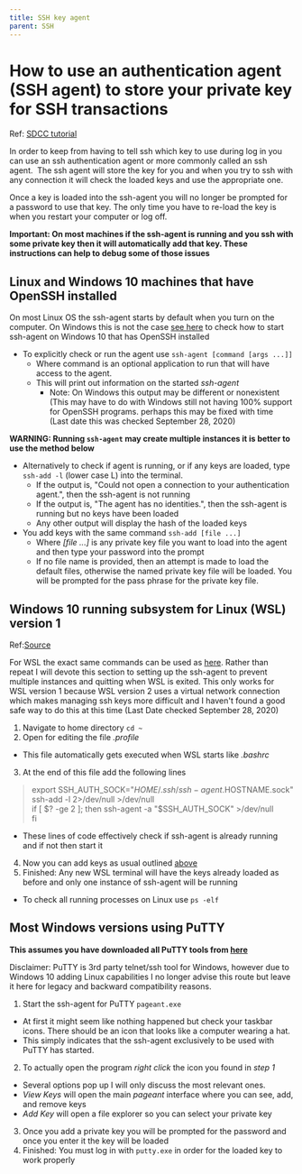 ```yaml
---
title: SSH key agent
parent: SSH
---
```


How to use an authentication agent (SSH agent) to store your private key for SSH transactions
===============================================================================================

Ref: [SDCC tutorial](https://www.sdcc.bnl.gov/information/ssh/ssh-agent)

In order to keep from having to tell ssh which key to use during log in you can use an ssh authentication agent or more commonly called an ssh agent.  The ssh agent will store the key for you and when you try to ssh with any connection it will check the loaded keys and use the appropriate one.

Once a key is loaded into the ssh-agent you will no longer be prompted for a password to use that key.  The only time you have to re-load the key is when you restart your computer or log off.

**Important: On most machines if the ssh-agent is running and you ssh with some private key then it will automatically add that key.  These instructions can help to debug some of those issues**

<a name="LinuxSshAgent"></a>Linux and Windows 10 machines that have OpenSSH installed
-----------------------------------------------------------

On most Linux OS the ssh-agent starts by default when you turn on the computer.
On Windows this is not the case [see here]() to check how to start ssh-agent on Windows 10 that has OpenSSH installed

- To explicitly check or run the agent use `ssh-agent [command [args ...]]`
  - Where command is an optional application to run that will have access to the agent.
  - This will print out information on the started *ssh-agent*
    - Note: On Windows this output may be different or nonexistent (This may have to do with Windows still not having 100% support for OpenSSH programs. perhaps this may be fixed with time (Last date this was checked September 28, 2020)

 ****WARNING: Running `ssh-agent` may create multiple instances it is better to use the method below****

- Alternatively to check if agent is running, or if any keys are loaded, type `ssh-add -l` (lower case L) into the terminal.
  - If the output is, "Could not open a connection to your authentication agent.", then the ssh-agent is not running
  - If the output is, "The agent has no identities.", then the ssh-agent is running but no keys have been loaded
  - Any other output will display the hash of the loaded keys
- You add keys with the same command `ssh-add [file ...]`
  - Where *\[file ...\]* is any private key file you want to load into the agent and then type your password into the prompt
  - If no file name is provided, then an attempt is made to load the default files, otherwise the named private key file will be loaded. You will be prompted for the pass phrase for the private key file.

Windows 10 running subsystem for Linux (WSL) version 1
-------------------------------------------------------

Ref:[Source](https://unix.stackexchange.com/questions/132065/how-do-i-get-ssh-agent-to-work-in-all-terminals)

For WSL the exact same commands can be used as [here](#LinuxSshAgent).  Rather than repeat I will devote this section to setting up the ssh-agent to prevent multiple instances and quitting when WSL is exited.  This only works for WSL version 1 because WSL version 2 uses a virtual network connection which makes managing ssh keys more difficult and I haven't found a good safe way to do this at this time (Last Date checked September 28, 2020)

1. Navigate to home directory `cd ~`
2. Open for editing the file *.profile*

- This file automatically gets executed when WSL starts like *.bashrc*

3. At the end of this file add the following lines

 > export SSH_AUTH_SOCK="$HOME/.ssh/ssh-agent.$HOSTNAME.sock"  
 > ssh-add -l 2>/dev/null >/dev/null  
 > if [ $? -ge 2 ]; then  
 > ssh-agent -a "$SSH_AUTH_SOCK" >/dev/null  
 > fi  

- These lines of code effectively check if ssh-agent is already running and if not then start it

4. Now you can add keys as usual outlined [above](#LinuxSshAgent)
5. Finished: Any new WSL terminal will have the keys already loaded as before and only one instance of ssh-agent will be running

- To check all running processes on Linux use `ps -elf`

Most Windows versions using PuTTY
----------------------------------

**This assumes you have downloaded all PuTTY tools from [here](https://www.chiark.greenend.org.uk/~sgtatham/putty/)**

Disclaimer: PuTTY is 3rd party telnet/ssh tool for Windows, however due to Windows 10 adding Linux capabilities I no longer advise this route but leave it here for legacy and backward compatibility reasons.

1. Start the ssh-agent for PuTTY `pageant.exe`

- At first it might seem like nothing happened but check your taskbar icons.  There should be an icon that looks like a computer wearing a hat.
- This simply indicates that the ssh-agent exclusively to be used with PuTTY has started.

2. To actually open the program *right click* the icon you found in *step 1*

- Several options pop up I will only discuss the most relevant ones.
- *View Keys* will open the main *pageant* interface where you can see, add, and remove keys
- *Add Key* will open a file explorer so you can select your private key

3. Once you add a private key you will be prompted for the password and once you enter it the key will be loaded
4. Finished: You must log in with `putty.exe` in order for the loaded key to work properly
